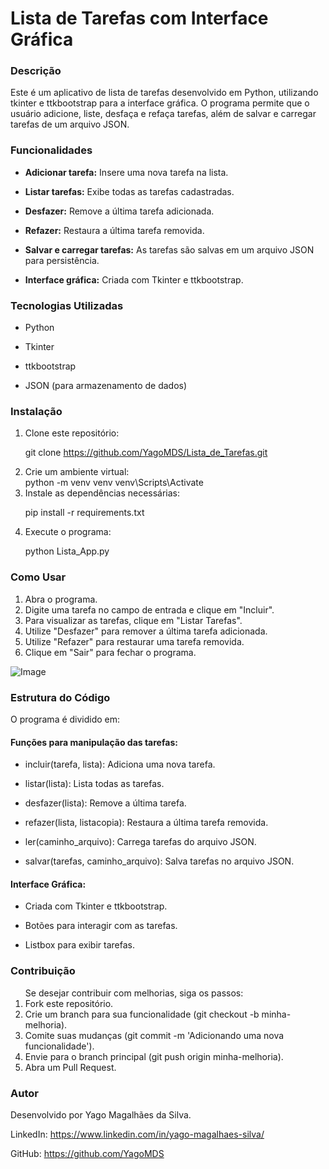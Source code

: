 <h1>Lista de Tarefas com Interface Gráfica</h1>

### Descrição

Este é um aplicativo de lista de tarefas desenvolvido em Python, utilizando tkinter e ttkbootstrap para a interface gráfica. O programa permite que o usuário adicione, liste, desfaça e refaça tarefas, além de salvar e carregar tarefas de um arquivo JSON.

### Funcionalidades

+ <b>Adicionar tarefa:</b> Insere uma nova tarefa na lista.

+ <b>Listar tarefas:</b> Exibe todas as tarefas cadastradas.

+ <b>Desfazer:</b> Remove a última tarefa adicionada.

+ <b>Refazer:</b> Restaura a última tarefa removida.

+ <b>Salvar e carregar tarefas:</b> As tarefas são salvas em um arquivo JSON para persistência.

+ <b>Interface gráfica:</b> Criada com Tkinter e ttkbootstrap.

### Tecnologias Utilizadas

+ Python

+ Tkinter

+ ttkbootstrap

+ JSON (para armazenamento de dados)    

### Instalação

<ol>
<li>Clone este repositório:</li>

git clone https://github.com/YagoMDS/Lista_de_Tarefas.git

<li>Crie um ambiente virtual:</li>
python -m venv venv
venv\Scripts\Activate

<li>Instale as dependências necessárias:</li>

pip install -r requirements.txt

<li>Execute o programa:</li>

python Lista_App.py
</ol>

### Como Usar

<ol>
<li>Abra o programa.</li>

<li>Digite uma tarefa no campo de entrada e clique em "Incluir".</li>

<li>Para visualizar as tarefas, clique em "Listar Tarefas".</li>

<li>Utilize "Desfazer" para remover a última tarefa adicionada.</li>

<li>Utilize "Refazer" para restaurar uma tarefa removida.</li>

<li>Clique em "Sair" para fechar o programa.</li>
</ol>

![Image](https://github.com/user-attachments/assets/f344d3b2-0217-47f6-ab42-29691289c8c1)

### Estrutura do Código

O programa é dividido em:

#### Funções para manipulação das tarefas:

+ incluir(tarefa, lista): Adiciona uma nova tarefa.

+ listar(lista): Lista todas as tarefas.

+ desfazer(lista): Remove a última tarefa.

+ refazer(lista, listacopia): Restaura a última tarefa removida.

+ ler(caminho_arquivo): Carrega tarefas do arquivo JSON.

+ salvar(tarefas, caminho_arquivo): Salva tarefas no arquivo JSON.

#### Interface Gráfica:

+ Criada com Tkinter e ttkbootstrap.

+ Botões para interagir com as tarefas.

+ Listbox para exibir tarefas.

### Contribuição

<ol>Se desejar contribuir com melhorias, siga os passos:

<li>Fork este repositório.</li>

<li>Crie um branch para sua funcionalidade (git checkout -b minha-melhoria).</li>

<li>Comite suas mudanças (git commit -m 'Adicionando uma nova funcionalidade').</li>

<li>Envie para o branch principal (git push origin minha-melhoria).</li>

<li>Abra um Pull Request.</li>
</ol>

### Autor

Desenvolvido por Yago Magalhães da Silva.

LinkedIn: https://www.linkedin.com/in/yago-magalhaes-silva/

GitHub: https://github.com/YagoMDS


